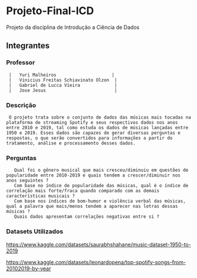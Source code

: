 # Projeto-Final-ICD
Projeto da disciplina de Introdução a Ciência de Dados
## Integrantes
### Professor
     |   Yuri Malheiros                     |
     |   Vinicius Freitas Schiavinato Olzon  |
     |   Gabriel de Lucca Vieira             |
     |   Jose Jesus                          |

### Descrição
     O projeto trata sobre o conjunto de dados das músicas mais tocadas na plataforma de streaming Spotify e seus respectivos dados nos anos entre 2010 e 2019, tal como estuda os dados de músicas lançadas entre 1950 e 2019. Esses dados são capazes de gerar diversas perguntas e respostas, o que serão convertidos para informações a partir do tratamento, análise e processamento desses dados.
       
### Perguntas
       Qual foi o gênero musical que mais cresceu/diminuiu em questões de popularidade entre 2010-2019 e quais tendem a crescer/diminuir nos anos seguintes ?
       Com base no índice de popularidade das músicas, qual é o índice de correlação mais forte/fraca quando comparado com as demais características musicais ?
       Com base nos índices de bom-humor e violência verbal das músicas, qual a palavra que mais/menos tendem a aparecer nas letras dessas músicas ?
       Quais dados apresentam correlações negativas entre si ?
       
### Datasets Utilizados
https://www.kaggle.com/datasets/saurabhshahane/music-dataset-1950-to-2019

https://www.kaggle.com/datasets/leonardopena/top-spotify-songs-from-20102019-by-year
